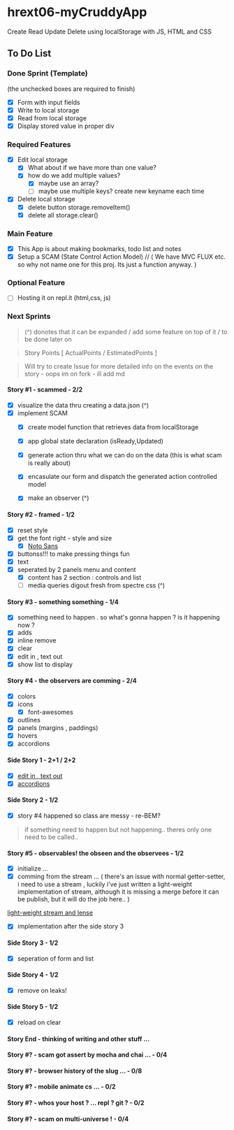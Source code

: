 # hrext06-myCruddyApp
Create Read Update Delete using localStorage with JS, HTML and CSS

## To Do List

### Done Sprint (Template)
(the unchecked boxes are required to finish)
- [x] Form with input fields
- [x] Write to local storage
- [x] Read from local storage
- [x] Display stored value in proper div

### Required Features
- [x] Edit local storage
    - [x] What about if we have more than one value?
    - [x] how do we add multiple values?
        - [x] maybe use an array?
        - [ ] maybe use multiple keys? create new keyname each time
- [x] Delete local storage
    - [x] delete button storage.removeItem()
    - [x] delete all storage.clear()

### Main Feature
- [x] This App is about making bookmarks, todo list and notes
- [x] Setup a SCAM (State Control Action Model) // ( We have MVC FLUX etc. so why not name one for this proj. Its just a function anyway. )

### Optional Feature
- [ ] Hosting it on repl.it (html,css, js)

### Next Sprints
> (^) donotes that it can be expanded / add some feature on top of it / to be done later on

> Story Points [ ActualPoints / EstimatedPoints ]

> Will try to create Issue for more detailed info on the events on the story - oops im on fork - ill add md

#### Story #1 - scammed - 2/2 
- [x] visualize the data thru creating a data.json (^)
- [x] implement SCAM
    - [x] create model function that retrieves data from localStorage
    - [x] app global state declaration (isReady,Updated)
    - [x] generate action thru what we can do on the data (this is what scam is really about)
    - [x] encasulate our form and dispatch the generated action controlled model
    - [x] make an observer (^)
    

#### Story #2 - framed - 1/2
- [x] reset style
- [x] get the font right - style and size
    - [x] [Noto Sans](https://fonts.google.com/specimen/Noto+Sans?selection.family=Noto+Sans)
- [x] buttonss!!! to make pressing things fun
- [x] text
- [x] seperated by 2 panels menu and content
    - [x] content has 2 section : controls and list
    - [ ] media queries digout fresh from spectre css (^)

#### Story #3 - something something - 1/4
- [x] something need to happen . so what's gonna happen ? is it happening now ?
- [x] adds
- [x] inline remove
- [x] clear
- [x] edit in , text out
- [x] show list to display

#### Story #4 - the observers are comming - 2/4
- [x] colors
- [x] icons
    - [x] font-awesomes
- [x] outlines
- [x] panels (margins , paddings)
- [x] hovers
- [x] accordions

#### Side Story 1 - 2+1 / 2+2
- [x] [edit in , text out](https://github.com/dnErf/hrext06-myCruddyApp/blob/master/issues/edit_in-text_out.md)
- [x] [accordions](https://github.com/dnErf/hrext06-myCruddyApp/blob/master/issues/accordions.md) 

#### Side Story 2 - 1/2
- [x] story #4 happened so class are messy - re-BEM?

> if something need to happen but not happening.. theres only one need to be called..

#### Story #5 - observables! the obseen and the observees - 1/2
- [x] initialize ...
- [x] comming from the stream ... ( there's an issue with normal getter-setter, i need to use a stream , luckily i've just written a light-weight implementation of stream, although it is missing a merge before it can be publish, but it will do the job here.. )

[light-weight stream and lense](https://github.com/dnErf/vdbx)

- [x] implementation after the side story 3

#### Side Story 3 - 1/2
- [x] seperation of form and list

#### Side Story 4 - 1/2
- [x] remove on leaks!

#### Side Story 5 - 1/2
- [x] reload on clear


#### Story End - thinking of writing and other stuff ...


#### Story #? - scam got assert by mocha and chai ... - 0/4

#### Story #? - browser history of the slug ... - 0/8

#### Story #? - mobile animate cs ... - 0/2

#### Story #? - whos your host ? ... repl ? git ? - 0/2

#### Story #? - scam on multi-universe ! - 0/4